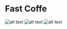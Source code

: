 # Fast Coffe
![alt text](https://user-images.githubusercontent.com/50662735/195518937-e2c1650e-568c-4724-b8a1-35e766aedfc5.jpeg) ![alt text](https://user-images.githubusercontent.com/50662735/195518945-ba189c2c-5ea2-45e0-badc-5b95f4a9abbc.jpeg) ![alt text](https://user-images.githubusercontent.com/50662735/195518950-caa92505-450a-478b-8c5f-b3e9a8f4d4da.jpeg)
